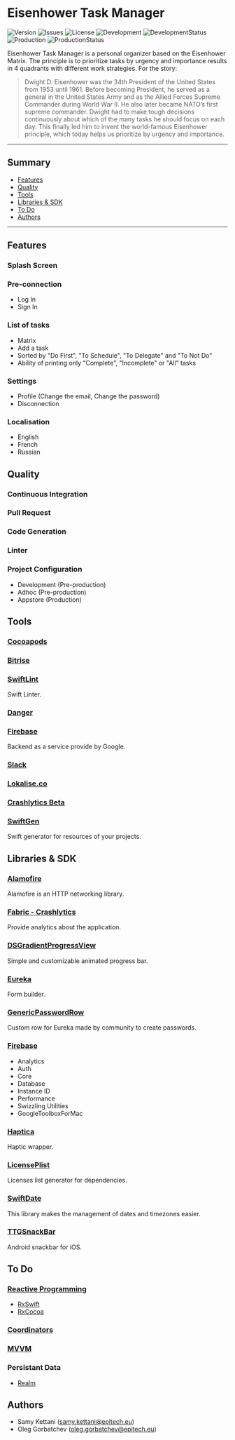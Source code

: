 # Eisenhower Task Manager 

![Version](https://img.shields.io/badge/Version-1.0.0-lightgrey.svg)
![Issues](https://img.shields.io/github/issues/gorbat-o/EisenhowerTaskManager.svg)
![License](https://img.shields.io/github/license/gorbat-o/EisenhowerTaskManager.svg)
![Development](https://img.shields.io/badge/Development---%3E-lightgrey.svg)
![DevelopmentStatus](https://img.shields.io/bitrise/a62c49cdfa8e59ce/develop.svg?token=uSVQSkRQFj1sl-R-4EK2Aw)
![Production](https://img.shields.io/badge/Master---%3E-lightgrey.svg)
![ProductionStatus](https://img.shields.io/bitrise/a62c49cdfa8e59ce/master.svg?token=uSVQSkRQFj1sl-R-4EK2Aw)

Eisenhower Task Manager is a personal organizer based on the Eisenhower Matrix. The principle is to prioritize tasks by urgency and importance results in 4 quadrants with different work strategies. For the story:
> Dwight D. Eisenhower was the 34th President of the United States from 1953 until 1961. Before becoming President, he served as a general in the United States Army and as the Allied Forces Supreme Commander during World War II. He also later became NATO’s first supreme commander. Dwight had to make tough decisions continuously about which of the many tasks he should focus on each day. This finally led him to invent the world-famous Eisenhower principle, which today helps us prioritize by urgency and importance.

---
## Summary
* [Features](#features)
* [Quality](#quality)
* [Tools](#tools)
* [Libraries & SDK](#libraries--sdk)
* [To Do](#to-do)
* [Authors](#authors)

---
## Features
### Splash Screen
### Pre-connection
* Log In
* Sign In
### List of tasks
* Matrix
* Add a task
* Sorted by "Do First", "To Schedule", "To Delegate" and "To Not Do"
* Ability of printing only "Complete", "Incomplete" or "All" tasks
### Settings
* Profile (Change the email, Change the password)
* Disconnection
### Localisation
* English
* French
* Russian

## Quality
### Continuous Integration
### Pull Request
### Code Generation
### Linter
### Project Configuration
* Development (Pre-production)
* Adhoc (Pre-production)
* Appstore (Production)

## Tools
### [Cocoapods](https://cocoapods.org/)
### [Bitrise](https://www.bitrise.io/)
### [SwiftLint](https://github.com/realm/SwiftLint)
Swift Linter.
### [Danger](https://github.com/danger/danger-swift)
### [Firebase](https://firebase.google.com/)
Backend as a service provide by Google.
### [Slack](https://slack.com/)
### [Lokalise.co](https://lokalise.co/)
### [Crashlytics Beta](http://try.crashlytics.com/beta/)
### [SwiftGen](https://github.com/SwiftGen/SwiftGen)
Swift generator for resources of your projects.

## Libraries & SDK
### [Alamofire](https://github.com/Alamofire/Alamofire)
Alamofire is an HTTP networking library.
### [Fabric - Crashlytics](https://fabric.io/kits/ios/crashlytics)
Provide analytics about the application.
### [DSGradientProgressView](https://github.com/DholStudio/DSGradientProgressView)
Simple and customizable animated progress bar.
### [Eureka](https://github.com/xmartlabs/Eureka)
Form builder.
### [GenericPasswordRow](https://github.com/EurekaCommunity/GenericPasswordRow)
Custom row for Eureka made by community to create passwords.
### [Firebase](firebase.google.com)
* Analytics
* Auth
* Core
* Database
* Instance ID
* Performance
* Swizzling Utilities
* GoogleToolboxForMac
### [Haptica](https://github.com/efremidze/Haptica)
Haptic wrapper.
### [LicensePlist](https://github.com/mono0926/LicensePlist)
Licenses list generator for dependencies.
### [SwiftDate](https://github.com/malcommac/SwiftDate)
This library makes the management of dates and timezones easier.
### [TTGSnackBar](https://github.com/zekunyan/TTGSnackbar)
Android snackbar for iOS.

## To Do
### [Reactive Programming](https://en.wikipedia.org/wiki/Reactive_programming)
* [RxSwift](https://github.com/ReactiveX/RxSwift)
* [RxCocoa](https://github.com/ReactiveX/RxSwift/tree/master/RxCocoa)
### [Coordinators](http://khanlou.com/2015/10/coordinators-redux/)
### [MVVM](https://en.wikipedia.org/wiki/Model%E2%80%93view%E2%80%93viewmodel)
### Persistant Data
* [Realm](https://realm.io/)

## Authors
* Samy Kettani (samy.kettani@epitech.eu)
* Oleg Gorbatchev (oleg.gorbatchev@epitech.eu)
